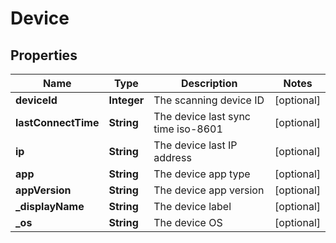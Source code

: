 # Device

## Properties
Name | Type | Description | Notes
------------ | ------------- | ------------- | -------------
**deviceId** | **Integer** | The scanning device ID |  [optional]
**lastConnectTime** | **String** | The device last sync time iso-8601 |  [optional]
**ip** | **String** | The device last IP address |  [optional]
**app** | **String** | The device app type |  [optional]
**appVersion** | **String** | The device app version |  [optional]
**_displayName** | **String** | The device label |  [optional]
**_os** | **String** | The device OS |  [optional]
